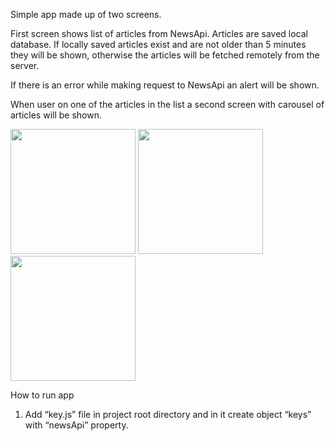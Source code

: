 Simple app made up of two screens.

First screen shows list of articles from NewsApi. Articles are saved local database. If locally saved articles exist and are not older than 5 minutes they will be shown, otherwise the articles will be fetched remotely from the server.

If there is an error while making request to NewsApi an alert will be shown.

When user on one of the articles in the list a second screen with carousel of articles will be shown.

<div float="left">
  <img src="https://github.com/amirjanus/assets/blob/master/news-reader-mvp/Screenshot_1593775155.png" width="200" />
  <img src="https://github.com/amirjanus/assets/blob/master/news-reader-mvp/Screenshot_1593775338.png" width="200" />
  <img src="https://github.com/amirjanus/assets/blob/master/news-reader-mvp/Screenshot_1593775198.png" width="200" />
</div>

How to run app

1. Add “key.js” file in project root directory and in it create object “keys” with “newsApi” property.
